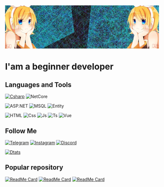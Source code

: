 [![header](https://github.com/PopovDev/PopovDev/blob/main/Assets/Header.png)]()
#  I'am a beginner developer


## Languages ​​and Tools
[![Csharp](https://img.shields.io/badge/-C%20Sharp-000000?style=for-the-badge&logo=c-sharp&logoColor=239120)](https://github.com/Popovdev)
![NetCore](https://img.shields.io/badge/-.netCore-000000?style=for-the-badge&logo=.net&logoColor=0080FF)

![ASP.NET](https://img.shields.io/badge/-ASP.NET-000000?style=for-the-badge&logo=visual-studio-code&logoColor=0095ff)
![MSQL](https://img.shields.io/badge/-Mssql%20server-000000?style=for-the-badge&logo=Microsoft-SQL-Server&logoColor=CC2927)
![Entity](https://img.shields.io/badge/-Entity%20Framework-000000?style=for-the-badge&logo=.net&logoColor=0080FF)

![HTML](https://img.shields.io/badge/-Html-000000?style=for-the-badge&logo=html5&logoColor=E34F26)
![Css](https://img.shields.io/badge/-Css-000000?style=for-the-badge&logo=css3&logoColor=E34F26)
![Js](https://img.shields.io/badge/-JavaScript-000000?style=for-the-badge&logo=JavaScript&logoColor=F7DF1E)
![Ts](https://img.shields.io/badge/-TypeScript-000000?style=for-the-badge&logo=TypeScript&logoColor=007ACC)
![Vue](https://img.shields.io/badge/-Vue.Js-000000?style=for-the-badge&logo=Vue.js&logoColor=4FC08D)

## Follow Me
[![Telegram](https://img.shields.io/badge/-Telegram-000000?style=for-the-badge&logo=Telegram&logoColor=4FC08D)](https://t.me/TheAndruxa)
[![Instagram](https://img.shields.io/badge/-Instagram-000000?style=for-the-badge&logo=Instagram&logoColor=E4405F  )](https://www.instagram.com/the.andruxa/)
[![Discord](https://img.shields.io/badge/-Discord-000000?style=for-the-badge&logo=Discord&logoColor=7289DA&label=PopovDev%234723  )](https://discord.com/channels/@me/608299608057184296)

[![Dtats](https://github-readme-stats.vercel.app/api?username=PopovDev&theme=nightowl)]()
## Popular repository
[![ReadMe Card](https://github-readme-stats.vercel.app/api/pin/?username=PopovDev&repo=GachiCord&theme=nightowl)](https://github.com/PopovDev/GachiCord)
[![ReadMe Card](https://github-readme-stats.vercel.app/api/pin/?username=PopovDev&repo=Minecraft-Rcon-Client&theme=nightowl)](https://github.com/PopovDev/Minecraft-Rcon-Client)
[![ReadMe Card](https://github-readme-stats.vercel.app/api/pin/?username=PopovDev&repo=Lightshot-Parser-prnt.sc&theme=nightowl)](https://github.com/PopovDev/Lightshot-Parser-prnt.sc)
